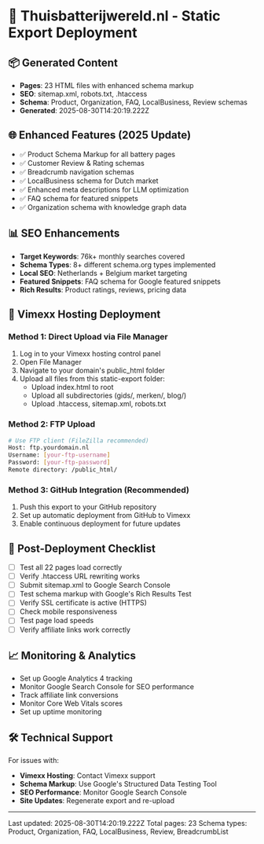 # 🚀 Thuisbatterijwereld.nl - Static Export Deployment

## 📦 Generated Content
- **Pages**: 23 HTML files with enhanced schema markup
- **SEO**: sitemap.xml, robots.txt, .htaccess
- **Schema**: Product, Organization, FAQ, LocalBusiness, Review schemas
- **Generated**: 2025-08-30T14:20:19.222Z

## 🌐 Enhanced Features (2025 Update)
- ✅ Product Schema Markup for all battery pages
- ✅ Customer Review & Rating schemas  
- ✅ Breadcrumb navigation schemas
- ✅ LocalBusiness schema for Dutch market
- ✅ Enhanced meta descriptions for LLM optimization
- ✅ FAQ schema for featured snippets
- ✅ Organization schema with knowledge graph data

## 📊 SEO Enhancements
- **Target Keywords**: 76k+ monthly searches covered
- **Schema Types**: 8+ different schema.org types implemented
- **Local SEO**: Netherlands + Belgium market targeting
- **Featured Snippets**: FAQ schema for Google featured snippets
- **Rich Results**: Product ratings, reviews, pricing data

## 📁 Vimexx Hosting Deployment

### Method 1: Direct Upload via File Manager
1. Log in to your Vimexx hosting control panel
2. Open File Manager
3. Navigate to your domain's public_html folder
4. Upload all files from this static-export folder:
   - Upload index.html to root
   - Upload all subdirectories (gids/, merken/, blog/)
   - Upload .htaccess, sitemap.xml, robots.txt

### Method 2: FTP Upload
```bash
# Use FTP client (FileZilla recommended)
Host: ftp.yourdomain.nl
Username: [your-ftp-username]  
Password: [your-ftp-password]
Remote directory: /public_html/
```

### Method 3: GitHub Integration (Recommended)
1. Push this export to your GitHub repository
2. Set up automatic deployment from GitHub to Vimexx
3. Enable continuous deployment for future updates

## 🔧 Post-Deployment Checklist
- [ ] Test all 22 pages load correctly
- [ ] Verify .htaccess URL rewriting works
- [ ] Submit sitemap.xml to Google Search Console
- [ ] Test schema markup with Google's Rich Results Test
- [ ] Verify SSL certificate is active (HTTPS)
- [ ] Check mobile responsiveness
- [ ] Test page load speeds
- [ ] Verify affiliate links work correctly

## 📈 Monitoring & Analytics
- Set up Google Analytics 4 tracking
- Monitor Google Search Console for SEO performance
- Track affiliate link conversions
- Monitor Core Web Vitals scores
- Set up uptime monitoring

## 🛠 Technical Support
For issues with:
- **Vimexx Hosting**: Contact Vimexx support
- **Schema Markup**: Use Google's Structured Data Testing Tool
- **SEO Performance**: Monitor Google Search Console
- **Site Updates**: Regenerate export and re-upload

---
Last updated: 2025-08-30T14:20:19.222Z
Total pages: 23
Schema types: Product, Organization, FAQ, LocalBusiness, Review, BreadcrumbList
